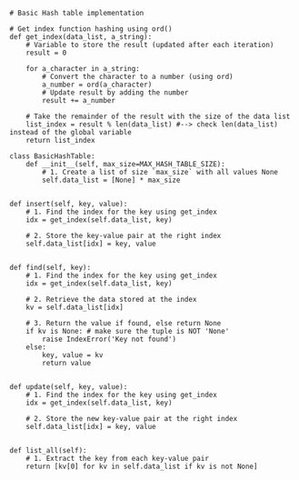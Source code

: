     # Basic Hash table implementation

    # Get index function hashing using ord()
    def get_index(data_list, a_string):
        # Variable to store the result (updated after each iteration)
        result = 0

        for a_character in a_string:
            # Convert the character to a number (using ord)
            a_number = ord(a_character)
            # Update result by adding the number
            result += a_number

        # Take the remainder of the result with the size of the data list
        list_index = result % len(data_list) #--> check len(data_list) instead of the global variable
        return list_index

    class BasicHashTable:
        def __init__(self, max_size=MAX_HASH_TABLE_SIZE):
            # 1. Create a list of size `max_size` with all values None
            self.data_list = [None] * max_size
     
    
    def insert(self, key, value):
        # 1. Find the index for the key using get_index
        idx = get_index(self.data_list, key)
        
        # 2. Store the key-value pair at the right index
        self.data_list[idx] = key, value
    
    
    def find(self, key):
        # 1. Find the index for the key using get_index
        idx = get_index(self.data_list, key)
        
        # 2. Retrieve the data stored at the index
        kv = self.data_list[idx]
        
        # 3. Return the value if found, else return None
        if kv is None: # make sure the tuple is NOT 'None'
            raise IndexError('Key not found')
        else:
            key, value = kv
            return value
    
    
    def update(self, key, value):
        # 1. Find the index for the key using get_index
        idx = get_index(self.data_list, key)
        
        # 2. Store the new key-value pair at the right index
        self.data_list[idx] = key, value

    
    def list_all(self):
        # 1. Extract the key from each key-value pair 
        return [kv[0] for kv in self.data_list if kv is not None]

